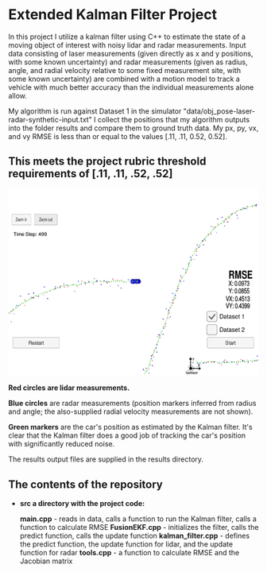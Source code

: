 
# Extended Kalman Filter Project
In this project I utilize a kalman filter using C++ to estimate the state of a moving object of interest with noisy lidar and radar measurements. Input data consisting of laser measurements (given directly as x and y positions, with some known uncertainty) and radar measurements (given as radius, angle, and radial velocity relative to some fixed measurement site, with some known uncertainty) are combined with a motion model to track a vehicle with much better accuracy than the individual measurements alone allow.

My algorithm is run against Dataset 1 in the simulator "data/obj_pose-laser-radar-synthetic-input.txt" I collect the positions that my algorithm outputs into the folder results and compare them to ground truth data. My px, py, vx, and vy RMSE is less than or equal to the values [.11, .11, 0.52, 0.52]. 


## This meets the project rubric threshold requirements of [.11, .11, .52, .52]

![Image of RMSE 2](images/ekf_tracking.png)

**Red circles are lidar measurements.**

**Blue circles** are radar measurements (position markers inferred from radius and angle; the also-supplied radial velocity measurements are not shown).

**Green markers** are the car's position as estimated by the Kalman filter. It's clear that the Kalman filter does a good job of tracking the car's position with significantly reduced noise.

The results output files are supplied in the results directory.

## The contents of the repository

 - **src a directory with the project code:**

    **main.cpp** - reads in data, calls a function to run the Kalman filter, calls a function to calculate RMSE
    **FusionEKF.cpp** - initializes the filter, calls the predict function, calls the update function
    **kalman_filter.cpp** - defines the predict function, the update function for lidar, and the update function for radar
    **tools.cpp** - a function to calculate RMSE and the Jacobian matrix


